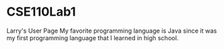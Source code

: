 # CSE110Lab1
Larry's User Page
My favorite programming language is Java since it was my first programming language that I learned in high school.